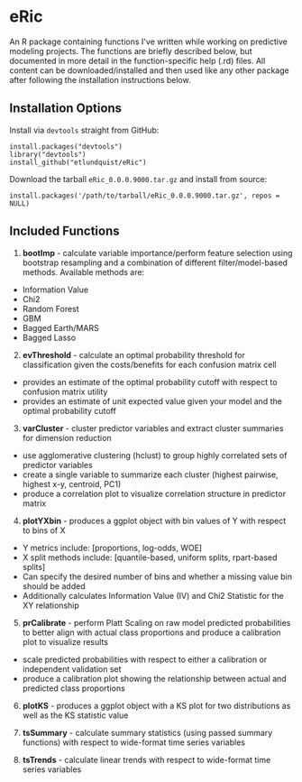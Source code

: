 # eRic

An R package containing functions I've written while working on predictive modeling projects. The functions are briefly described below, but documented in more detail in the function-specific help (.rd) files. All content can be downloaded/installed and then used like any other package after following the installation instructions below.

## Installation Options

Install via `devtools` straight from GitHub:

```
install.packages("devtools")
library("devtools")
install_github("etlundquist/eRic")
```

Download the tarball `eRic_0.0.0.9000.tar.gz` and install from source:

```
install.packages('/path/to/tarball/eRic_0.0.0.9000.tar.gz', repos = NULL)
```

## Included Functions

1. **bootImp** - calculate variable importance/perform feature selection using bootstrap resampling and a combination of different filter/model-based methods. Available methods are:
  - Information Value
  - Chi2
  - Random Forest
  - GBM
  - Bagged Earth/MARS 
  - Bagged Lasso

2. **evThreshold** - calculate an optimal probability threshold for classification given the costs/benefits for each confusion matrix cell
  - provides an estimate of the optimal probability cutoff with respect to confusion matrix utility
  - provides an estimate of unit expected value given your model and the optimal probability cutoff
  
3. **varCluster** - cluster predictor variables and extract cluster summaries for dimension reduction
  - use agglomerative clustering (hclust) to group highly correlated sets of predictor variables
  - create a single variable to summarize each cluster (highest pairwise, highest x-y, centroid, PC1)
  - produce a correlation plot to visualize correlation structure in predictor matrix

4. **plotYXbin** - produces a ggplot object with bin values of Y with respect to bins of X
  - Y metrics include: [proportions, log-odds, WOE]
  - X split methods include: [quantile-based, uniform splits, rpart-based splits]
  - Can specify the desired number of bins and whether a missing value bin should be added
  - Additionally calculates Information Value (IV) and Chi2 Statistic for the XY relationship
  
5. **prCalibrate** - perform Platt Scaling on raw model predicted probabilities to better align with actual class proportions and produce a calibration plot to visualize results
  - scale predicted probabilities with respect to either a calibration or independent validation set
  - produce a calibration plot showing the relationship between actual and predicted class proportions
  
6. **plotKS** - produces a ggplot object with a KS plot for two distributions as well as the KS statistic value
 
7. **tsSummary** - calculate summary statistics (using passed summary functions) with respect to wide-format time series variables
  
8. **tsTrends** - calculate linear trends with respect to wide-format time series variables

